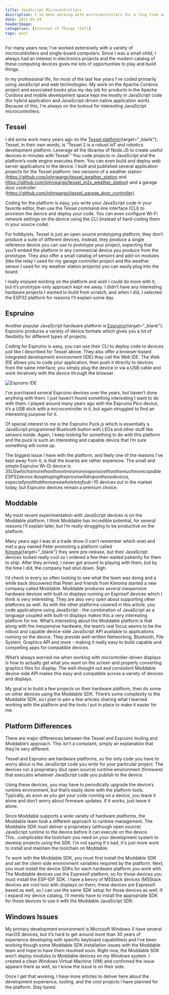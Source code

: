 ```yaml
---
title: JavaScript Microcontrollers
description: I've been working with microcontrollers for a long time and there is a new trend around JavaScript-based microcontrollers (my favorite) and I wrote this post to introduce some of the ones I'm playing around with.
date: 2021-05-14
headerImage: 
categories: [Internet of Things (IoT)]
tags: post
---
```


For many years now, I've worked extensively with a variety of microcontrollers and single-board computers. Since I was a small child, I always had an interest in electronics projects and the modern catalog of these computing devices gives me lots of opportunities to play and build things.

In my professional life, for most of the last few years I've coded primarily using JavaScript and web technologies. My work on the Apache Cordova project and associated books plus my day job for products in the Apache Cordova and mobile development space kept me mostly in JavaScript code (for hybrid application and JavaScript-driven native application work). Because of this, I'm always on the lookout for interesting JavaScript microcontrollers.

## Tessel

I did some work many years ago on the [Tessel platform](https://tessel.io/){target="_blank"}; Tessel, in their own words, is “Tessel 2 is a robust IoT and robotics development platform. Leverage all the libraries of Node.JS to create useful devices in minutes with Tessel.” You code projects in JavaScript and the platform’s node engine executes them. You can even build and deploy web server applications to the device. I built and published several application projects for the Tessel platform: two versions of a weather station (https://github.com/johnwargo/tessel_weather_station and https://github.com/johnwargo/tessel_m2x_weather_station) and a garage door controller (https://github.com/johnwargo/tessel_garage_door_controller).

Coding for the platform is easy, you write your JavaScript code in your favorite editor, then use the Tessel command-line interface (CLI) to provision the device and deploy your code. You can even configure Wi-Fi network settings on the device using the CLI (instead of hard-coding them in your source code).

For hobbyists, Tessel is just an open source prototyping platform, they don’t produce a suite of different devices, instead, they produce a single reference device you can use to prototype your project, expecting that you’ll embed the platform in any commercial device you produce from the prototype. They also offer a small catalog of sensors and add-on modules (like the relay I used for my garage controller project and the weather sensor I used for my weather station projects) you can easily plug into the board.

I really enjoyed working on the platform and wish I could do more with it, but it’s prototype-only approach kept me away. I didn’t have any interesting hardware projects I wanted to build from scratch, and when I did, I selected the ESP32 platform for reasons I’ll explain some day.

## Espruino

Another popular JavaScript hardware platform is [Espruino](https://www.espruino.com/){target="_blank"}. Espruino produces a variety of device formats which gives you a lot of flexibility for different types of projects. 

Coding for Espruino is easy, you can use their CLI to deploy code to devices just like I described for Tessel above. They also offer a browser-based integrated development environment (IDE) they call the Web IDE. The Web IDE allows you to code your application, then push it directly to devices from the same interface; you simply plug the device in via a USB cable and work iteratively with the device through the browser.

![Espruino IDE](/images/2021/espruino-web-ide.png)

I’ve purchased several Espruino devices over the years, but haven’t done anything with them. I just haven’t found something interesting I want to do with them. I played around many years ago with the Espruino Pico device, it’s a USB stick with a microcontroller in it, but again struggled to find an interesting purpose for it. 

Of special interest to me is the Espruino Puck.js which is essentially a JavaScript programmed Bluetooth button with LEDs and other stuff like sensors inside. Again, I keep looking for something to do with this platform and the puck is such an interesting and capable device that I’m sure something will come up.

The biggest issue I have with the platform, and likely one of the reasons I’ve kept away from it, is that the boards are rather expensive. The small and simple Espruino Wi-Di device is $35US which is more than three times more expensive than the much more capable ESP32 device. I keep hoping the prices will drop on these devices, especially not that there are a whole lot of sub-$10 devices out in the market today, but Espruino devices remain a premium choice.

## Moddable

My most recent experimentation with JavaScript devices is on the Moddable platform. I think Moddable has incredible potential, for several reasons I’ll explain later, but I’m really struggling to be productive on the platform.

Many years ago I was at a trade show (I can’t remember which one) and met a guy named Peter promoting a platform called [Kinoma](https://en.wikipedia.org/wiki/Kinoma){target="_blank"} they were pre-release, but their JavaScript devices looked really cool so I ordered a few then waited patiently for them to ship. After they arrived, I never got around to playing with them, but by the time I did, the company had shut down. Sigh.

I’d check in every so often looking to see what the team was doing and a while back discovered that Peter and friends from Kimoma started a new company called Moddable. Moddable produces several inexpensive hardware devices with built-in displays running on Esprissif devices which I think is very interesting. They are also very open about supporting other platforms as well. As with the other platforms covered in this article, you code applications using JavaScript - the combination of JavaScript as a language coupled with built-in displays makes this a very interesting platform for me.
What’s interesting about the Moddable platform is that along with the inexpensive hardware, the team’s real focus seems to be the robust and capable device-side JavaScript API available to applications running on the device. They provide well-written Networking, Bluetooth, File System, Graphics API and more - making it really easy to build capable and compelling apps for compatible devices.

What’s always worried me when working with microntroller-driven displays is how to actually get what you want on the screen and properly converting graphics files for display. The well-thought out and consistent Moddable device-side API makes this easy and compatible across a variety of devices and displays.

My goal is to build a few projects on their hardware platform, then do some on other devices using the Moddable SDK. There’s some complexity to the Moddable SDK, so I plan to pen a few articles sharing what I learned working with the platform and the tools I put in place to make it easier for me.

## Platform Differences

There are major differences between the Tessel and Espruino tooling and Moddable’s approach. This isn’t a complaint, simply an explanation that they’re very different.

Tessel and Espruino are hardware platforms, so the only code you have to worry about is the JavaScript code you write for your particular project. The devices run a proprietary (but open source) runtime environment (firmware) that executes whatever JavaScript code you publish to the device.

Using these devices, you may have to periodically upgrade the device’s runtime environment, but that’s easily done with the platform tools. Typically, as soon as you get your code running on a device, you leave it alone and don’t worry about firmware updates. If it works, just leave it alone.

Since Moddable supports a wide variety of hardware platforms, the Moddable team took a different approach to runtime management. The Moddable SDK must deliver a proprietary (although open source) JavaScript runtime to the device before it can execute on the device. This...complicates the toolchain you need on your development system to develop projects using the SDK. I’m not saying it's bad, it's just more work to install and maintain the toolchain on Moddable.

To work with the Moddable SDK, you must first install the Moddable SDK and set the client-side environment variables required by the platform. Next, you must install the device SDKs for each hardware platform you work with. The Moddable devices use the Espressif platform, so for those devices you must install the ESP-IDF SDK. I have a bevvy of M5Stack devices (M5Stack devices are cool too) with displays on them; these devices are Espressif-based as well, so I can use the same SDK setup for those devices as well. If I expand my device catalog, I’ll merely have to install the appropriate SDK for those devices to use it with the Moddable JavaScript SDK.

## Windows Issues

My primary development environment is Microsoft Windows (I have several macOS devices, but it’s hard to get around more than 30 years of experience developing with specific keyboard capabilities) and I’ve been working though some Moddable SDK installation issues with the Moddable team and hope to have them resolved soon. Right now, the Moddable SDK won’t deploy modules to Moddable devices on my Windows system. I created a clean Windows Virtual Machine (VM) and confirmed the issue appears there as well, so I know the issue is on their side.

Once I get that working, I have more articles to deliver here about the development experience, tooling, and the cool projects I have planned for the platform. Stay tuned.
